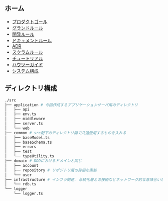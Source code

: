 ## ホーム

- [プロダクトゴール](product_goal.md)
- [グランドルール](grand_rule.md)
- [開発ルール](development_rule.md)
- [ドキュメントルール](docs_rule.md)
- [ADR](adr/0_top.md)
- [スクラムルール](scrum_rule.md)
- [チュートリアル](tutorials/0_top.md)
- [ハウツーガイド](how_to_guides/0_top.md)
- [システム構成](system_config/config.md)

## ディレクトリ構成

```sh
./src
├── application # 今回作成するアプリケーションサーバ用のディレクトリ
│   ├── api
│   ├── env.ts
│   ├── middleware
│   ├── server.ts
│   └── web
├── common # src配下のディレクトリ間で共通使用するものを入れる
│   ├── baseModel.ts
│   ├── baseSchema.ts
│   ├── errors
│   ├── test
│   └── typeUtility.ts
├── domain # DDDにおけるドメインと同じ
│   ├── account
│   ├── repository # リポジトリ層の詳細な実装
│   └── user
├── infrastructure # インフラ関連. 永続化層との接続などネットワーク的な意味合いが強い
│   └── rdb.ts
└── logger
    └── logger.ts
```

